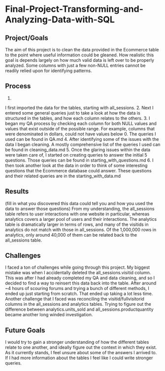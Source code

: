 # Final-Project-Transforming-and-Analyzing-Data-with-SQL

## Project/Goals

The aim of this project is to clean the data provided in the Ecommerce table to the point where useful information could be gleaned. How realistic this goal is depends largely on how much
valid data is left over to be properly analyzed. Some columns with just a few non-NULL entries cannot be readily relied upon for identifying patterns.

## Process

1.
I first imported the data for the tables, starting with all_sessions.
2.
Next I entered some general queries just to take a look at how the data is structured in the tables, and how each column relates to the others.
3.
I began my QA process by checking each column for both NULL values and values that exist outside of the possible range. For example, columns that were denominated in dollars,
could not have values below 0. The queries I used can be found in QA.md
4.
After identifying some of the issues with the data I began cleaning. A mostly comprehensive list of the queries I used can be found in cleaning_data.md
5.
Once the glaring issues within the data were taken care of, I started on creating queries to answer the initial 5 questions. Those queries can be found in starting_with_questions.md
6.
I then took another look at the data in order to think of some interesting questions that the Ecommerce database could answer. These questions and their related queries are in the starting_with_data.md

## Results

(fill in what you discovered this data could tell you and how you used the data to answer those questions)
From my understanding, the all_sessions table refers to user interactions with one website in particular, whereas analytics covers a larger pool of users and their interactions. The analytics table is dramatically larger in terms of rows, and many of the visitids in analytics do not match with those in all_sessions. Of the 1,000,000 rows in analytics, only around 40,000 of them can be related back to the all_sessions table.

## Challenges 

I faced a ton of challenges while going through this project. My biggest mistake was when I accidentally deleted the all_sessions.visitid column. This was after I had already completed my QA and data cleaning,
and so I decided to find a way to reinsert this data back into the table. After around ~4 hours of scouring forums and trying a bunch of different methods, I ended up just starting from scratch. That ended up taking a lot less time. 
Another challenge that I faced was reconciling the visitid/fullvisitorid columns in the all_sessions and analytics tables. Trying to figure out the difference between analytics.units_sold and all_sessions.productquantity became another long winded investigation. 

## Future Goals

I would try to gain a stronger understanding of how the different tables relate to one another, and ideally figure out the context in which they exist. As it currently stands, I feel unsure about some of the answers I arrived to. If I had more information about the tables I feel like I could write stronger queries.  
